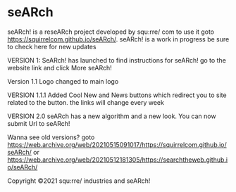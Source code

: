 # seARch
seARch! is a reseARch project developed by squ:rre/ com
to use it goto https://squirrelcom.github.io/seARch/. seARch! is a work in progress be sure to check here for new updates

VERSION 1:
SeARch! has launched to find instructions for seARch! go to the website link and click More seARch!


Version 1.1
Logo changed to main logo


VERSION 1.1.1
Added Cool New and News buttons which redirect you to site related to the button. the links will change every week


VERSION 2.0
seARch has a new algorithm and a new look. You can now submit Url to seARch!

Wanna see old versions? goto https://web.archive.org/web/20210515091017/https://squirrelcom.github.io/seARch/ or https://web.archive.org/web/20210512181305/https://searchtheweb.github.io/seARch/


Copyright ©2021 squ:rre/ industries and seARch!


